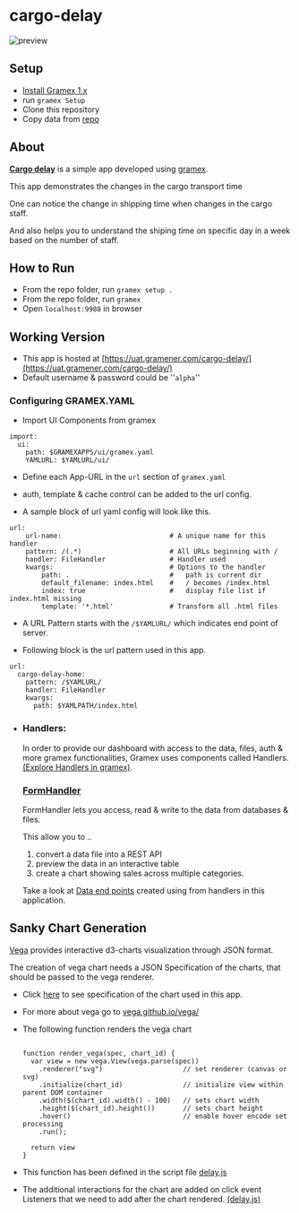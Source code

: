 # cargo-delay


![preview](\preview.gif)


## Setup

- [Install Gramex 1.x](https://learn.gramener.com/guide/install/)
- run `gramex Setup`
- Clone this repository
- Copy data from [repo](assets/data/)


## About

**[Cargo delay](https://uat.gramener.com/cargo-delay/)** is a simple app developed using [gramex](https://github.com/gramener/gramex/).

This app demonstrates the changes in the cargo transport time

One can notice the change in shipping time when changes in the cargo staff.

And also helps you to understand the shiping time on specific day in a week based on the number of staff.


## How to Run

- From the repo folder, run `gramex setup .`
- From the repo folder, run `gramex`
- Open `localhost:9988` in browser

## Working Version

- This app is hosted at [https://uat.gramener.com/cargo-delay/](https://uat.gramener.com/cargo-delay/)
- Default username & password could be ''`alpha`''

### Configuring GRAMEX.YAML

- Import UI Components from gramex

```
import:
  ui:
    path: $GRAMEXAPPS/ui/gramex.yaml
    YAMLURL: $YAMLURL/ui/

```

- Define each App-URL in the `url` section of `gramex.yaml`

- auth, template & cache control can be added to the url config.

- A sample block of url yaml config will look like this.

```
url:
    url-name:                           # A unique name for this handler
    pattern: /(.*)                      # All URLs beginning with /
    handler: FileHandler                # Handler used
    kwargs:                             # Options to the handler
        path: .                         #   path is current dir
        default_filename: index.html    #   / becomes /index.html
        index: true                     #   display file list if index.html missing
        template: '*.html'              # Transform all .html files
```
- A URL Pattern starts with the `/$YAMLURL/` which indicates end point of server.

- Following block is the url pattern used in this app.

```
url:
  cargo-delay-home:
    pattern: /$YAMLURL/
    handler: FileHandler
    kwargs:
      path: $YAMLPATH/index.html
```

- ### Handlers:
    In order to provide our dashboard with access to the data, files, auth & more gramex functionalities, Gramex uses components called Handlers. [(Explore Handlers in gramex)](https://learn.gramener.com/guide/).

    ### [FormHandler](https://learn.gramener.com/guide/formhandler/)

    FormHandler lets you access, read & write to the data from databases & files.


    This allow you to ..
     1) convert a data file into a REST API
     2) preview the data in an interactive table
     3) create a chart showing sales across multiple categories.

    Take a look at [Data end points](\gramex.yaml#L35-L45) created using from handlers in this application.

## Sanky Chart Generation

[Vega](https://vega.github.io/vega/) provides interactive d3-charts visualization through JSON format.

The creation of vega chart needs a JSON Specification of the charts, that should be passed to the vega renderer.

 - Click [here](\js\components/delay_chart_config.js) to see specification of the chart used in this app.

 - For more about vega go to [vega.github.io/vega/](https://vega.github.io/vega/)

 - The following function renders the vega chart

    ```

    function render_vega(spec, chart_id) {
      var view = new vega.View(vega.parse(spec))
        .renderer("svg")                    // set renderer (canvas or svg)
        .initialize(chart_id)               // initialize view within parent DOM container
        .width($(chart_id).width() - 100)   // sets chart width
        .height($(chart_id).height())       // sets chart height
        .hover()                            // enable hover encode set processing
        .run();

      return view
    }

    ```

- This function has been defined in the script file [delay.js](\js\delay.js#L14)

- The additional interactions for the chart are added on click event Listeners that we need to add after the chart rendered. [(delay.js)](delay.js#L51-L75)


